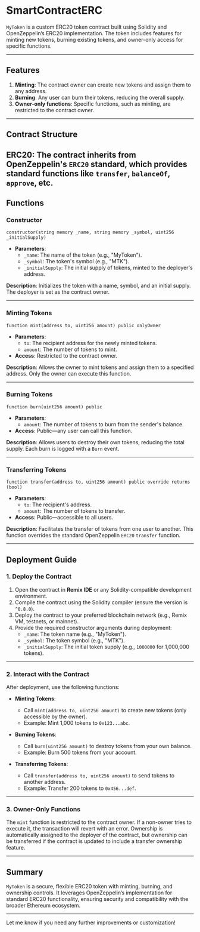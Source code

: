 # SmartContractERC

`MyToken` is a custom ERC20 token contract built using Solidity and OpenZeppelin’s ERC20 implementation. The token includes features for minting new tokens, burning existing tokens, and owner-only access for specific functions.

---

## Features

1. **Minting**: The contract owner can create new tokens and assign them to any address.  
2. **Burning**: Any user can burn their tokens, reducing the overall supply.  
3. **Owner-only functions**: Specific functions, such as minting, are restricted to the contract owner.

---

## Contract Structure

**ERC20**: The contract inherits from OpenZeppelin's `ERC20` standard, which provides standard functions like `transfer`, `balanceOf`, `approve`, etc.
---

## Functions

### **Constructor**

```solidity
constructor(string memory _name, string memory _symbol, uint256 _initialSupply)
```

- **Parameters**:
  - `_name`: The name of the token (e.g., "MyToken").
  - `_symbol`: The token's symbol (e.g., "MTK").
  - `_initialSupply`: The initial supply of tokens, minted to the deployer's address.

**Description**: Initializes the token with a name, symbol, and an initial supply. The deployer is set as the contract owner.

---

### **Minting Tokens**

```solidity
function mint(address to, uint256 amount) public onlyOwner
```

- **Parameters**:
  - `to`: The recipient address for the newly minted tokens.
  - `amount`: The number of tokens to mint.
- **Access**: Restricted to the contract owner.

**Description**: Allows the owner to mint tokens and assign them to a specified address. Only the owner can execute this function.

---

### **Burning Tokens**

```solidity
function burn(uint256 amount) public
```

- **Parameters**:
  - `amount`: The number of tokens to burn from the sender's balance.
- **Access**: Public—any user can call this function.

**Description**: Allows users to destroy their own tokens, reducing the total supply. Each burn is logged with a `Burn` event.

---

### **Transferring Tokens**

```solidity
function transfer(address to, uint256 amount) public override returns (bool)
```

- **Parameters**:
  - `to`: The recipient's address.
  - `amount`: The number of tokens to transfer.
- **Access**: Public—accessible to all users.

**Description**: Facilitates the transfer of tokens from one user to another. This function overrides the standard OpenZeppelin `ERC20` `transfer` function.

---

## Deployment Guide

### **1. Deploy the Contract**

1. Open the contract in **Remix IDE** or any Solidity-compatible development environment.  
2. Compile the contract using the Solidity compiler (ensure the version is `^0.8.0`).  
3. Deploy the contract to your preferred blockchain network (e.g., Remix VM, testnets, or mainnet).  
4. Provide the required constructor arguments during deployment:
   - `_name`: The token name (e.g., "MyToken").
   - `_symbol`: The token symbol (e.g., "MTK").
   - `_initialSupply`: The initial token supply (e.g., `1000000` for 1,000,000 tokens).

---

### **2. Interact with the Contract**

After deployment, use the following functions:

- **Minting Tokens**:
  - Call `mint(address to, uint256 amount)` to create new tokens (only accessible by the owner).  
  - Example: Mint 1,000 tokens to `0x123...abc`.  

- **Burning Tokens**:
  - Call `burn(uint256 amount)` to destroy tokens from your own balance.  
  - Example: Burn 500 tokens from your account.  

- **Transferring Tokens**:
  - Call `transfer(address to, uint256 amount)` to send tokens to another address.  
  - Example: Transfer 200 tokens to `0x456...def`.  

---

### **3. Owner-Only Functions**

The `mint` function is restricted to the contract owner. If a non-owner tries to execute it, the transaction will revert with an error. Ownership is automatically assigned to the deployer of the contract, but ownership can be transferred if the contract is updated to include a transfer ownership feature.

---

## Summary

`MyToken` is a secure, flexible ERC20 token with minting, burning, and ownership controls. It leverages OpenZeppelin’s implementation for standard ERC20 functionality, ensuring security and compatibility with the broader Ethereum ecosystem.

--- 

Let me know if you need any further improvements or customization!
